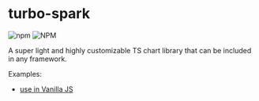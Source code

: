 # turbo-spark

![npm](https://img.shields.io/npm/v/turbo-spark)
![NPM](https://img.shields.io/npm/l/turbo-spark)

A super light and highly customizable TS chart library that can be included in any framework.

Examples:

- [use in Vanilla JS](https://jsfiddle.net/32rwzo8p/22/)
